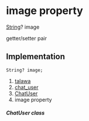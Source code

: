 
<div>

# image property

</div>


[String](https://api.flutter.dev/flutter/dart-core/String-class.html)?
image


getter/setter pair




## Implementation

``` language-dart
String? image;
```







1.  [talawa](../../index.html)
2.  [chat_user](../../models_chats_chat_user/)
3.  [ChatUser](../../models_chats_chat_user/ChatUser-class.html)
4.  image property

##### ChatUser class







